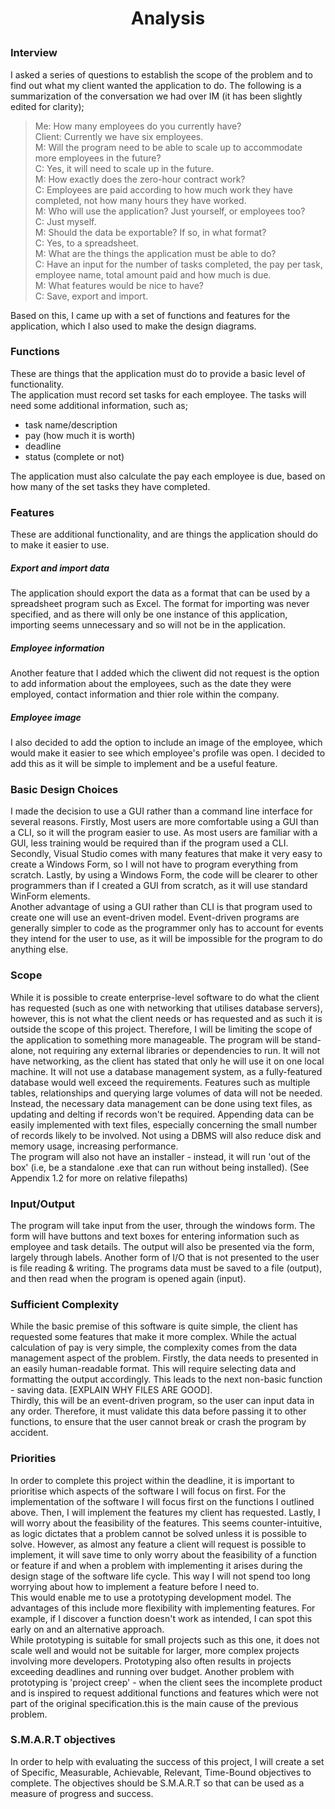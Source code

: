 # <p align="center">Analysis</p>
### Interview
I asked a series of questions to establish the scope of the problem and to find out what my client wanted the application to do. The following is a summarization of the conversation we had over IM (it has been slightly edited for clarity);  

>Me: How many employees do you currently have?  
Client: Currently we have six employees.  
M: Will the program need to be able to scale up to accommodate more employees in the future?  
C: Yes, it will need to scale up in the future.  
M: How exactly does the zero-hour contract work?  
C: Employees are paid according to how much work they have completed, not how many hours they have worked.  
M: Who will use the application? Just yourself, or employees too?  
C: Just myself.  
M: Should the data be exportable? If so, in what format?  
C: Yes, to a spreadsheet.  
M: What are the things the application must be able to do?  
C: Have an input for the number of tasks completed, the pay per task, employee name, total amount paid and how much is due.  
M: What features would be nice to have?  
C: Save, export and import.  

Based on this, I came up with a set of functions and features for the application, which I also used to make the design diagrams.  
### Functions
These are things that the application must do to provide a basic level of functionality.  
The application must record set tasks for each employee. The tasks will need some additional information, such as;  
- task name/description
- pay (how much it is worth)
- deadline
- status (complete or not)  

The application must also calculate the pay each employee is due, based on how many of the set tasks they have completed.

### Features
These are additional functionality, and are things the application should do to make it easier to use.  
##### Export and import data
The application should export the data as a format that can be used by a spreadsheet program such as Excel.
The format for importing was never specified, and as there will only be one instance of this application, importing seems unnecessary and so will not be in the application.
##### Employee information
Another feature that I added which the cliwent did not request is the option to add information about the employees, such as the date they were employed, contact information and thier role within the company.
##### Employee image
I also decided to add the option to include an image of the employee, which would make it easier to see which employee's profile was open. I decided to add this as it will be simple to implement and be a useful feature.
### Basic Design Choices
I made the decision to use a GUI rather than a command line interface for several reasons. Firstly, Most users are more comfortable using a GUI than a CLI, so it will the program easier to use. As most users are familiar with a GUI, less training would be required than if the program used a CLI.  
Secondly, Visual Studio comes with many features that make it very easy to create a Windows Form, so I will not have to program everything from scratch.
Lastly, by using a Windows Form, the code will be clearer to other programmers than if I created a GUI from scratch, as it will use standard WinForm elements.  
Another advantage of using a GUI rather than CLI is that program used to create one will use an event-driven model. Event-driven programs are generally simpler to code as the programmer only has to account for events they intend for the user to use, as it will be impossible for the program to do anything else.
### Scope
While it is possible to create enterprise-level software to do what the client has requested (such as one with networking that utilises database servers), however, this is not what the client needs or has requested and as such it is outside the scope of this project. Therefore, I will be limiting the scope of the application to something more manageable.
The program will be stand-alone, not requiring any external libraries or dependencies to run. It will not have networking, as the client has stated that only he will use it on one local machine. It will not use a database management system, as a fully-featured database would well exceed the requirements. Features such as multiple tables, relationships and querying large volumes of data will not be needed. Instead, the necessary data management can be done using text files, as updating and delting if records won't be required. Appending data can be easily implemented with text files, especially concerning the small number of records likely to be involved. Not using a DBMS will also reduce disk and memory usage, increasing performance.  
The program will also not have an installer - instead, it will run 'out of the box' (i.e, be a standalone .exe that can run without being installed). (See Appendix 1.2 for more on relative filepaths)
### Input/Output
The program will take input from the user, through the windows form. The form will have buttons and text boxes for entering information such as employee and task details. The output will also be presented via the form, largely through labels.
Another form of I/O that is not presented to the user is file reading & writing. The programs data must be saved to a file (output), and then read when the program is opened again (input).
### Sufficient Complexity
While the basic premise of this software is quite simple, the client has requested some features that make it more complex. While the actual calculation of pay is very simple, the complexity comes from the data management aspect of the problem. Firstly, the data needs to presented in an easily human-readable format. This will require selecting data and formatting the output accordingly.
This leads to the next non-basic function - saving data. [EXPLAIN WHY FILES ARE GOOD].  
Thirdly, this will be an event-driven program, so the user can input data in any order. Therefore, it must validate this data before passing it to other functions, to ensure that the user cannot break or crash the program by accident.
### Priorities
In order to complete this project within the deadline, it is important to prioritise which aspects of the software I will focus on first.
For the implementation of the software I will focus first on the functions I outlined above. Then, I will implement the features my client has requested. Lastly, I will worry about the feasibility of the features. This seems counter-intuitive, as logic dictates that a problem cannot be solved unless it is possible to solve. However, as almost any feature a client will request is possible to implement, it will save time to only worry about the feasibility of a function or feature if and when a problem with implementing it arises during the design stage of the software life cycle. This way I will not spend too long worrying about how to implement a feature before I need to.  
This would enable me to use a prototyping development model. The advantages of this include more flexibility with implementing features. For example, if I discover a function doesn't work as intended, I can spot this early on and an alternative approach.  
While prototyping is suitable for small projects such as this one, it does not scale well and would not be suitable for larger, more complex projects involving more developers. Prototyping also often results in projects exceeding deadlines and running over budget. Another problem with prototyping is 'project creep' - when the client sees the incomplete product and is inspired to request additional functions and features which were not part of the original specification.this is the main cause of the previous problem.
### S.M.A.R.T objectives
In order to help with evaluating the success of this project, I will create a set of Specific, Measurable, Achievable, Relevant, Time-Bound objectives to complete. The objectives should be S.M.A.R.T so that can be used as a measure of progress and success.
